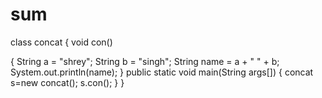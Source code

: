 # sum
class concat
{
void con()
 
 {
 String a = "shrey";
 String b = "singh";
 String name = a + " " + b;  
 System.out.println(name);
}
public static void main(String args[])
{
concat s=new concat();
s.con();
}
}
